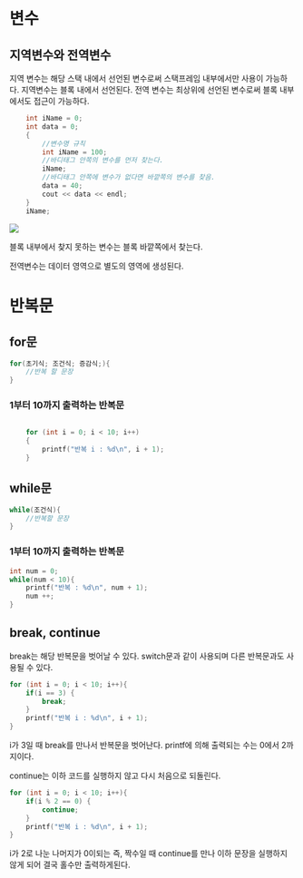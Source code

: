 # 변수
## 지역변수와 전역변수

지역 변수는 해당 스택 내에서 선언된 변수로써 스택프레임 내부에서만 사용이 가능하다.
지역변수는 블록 내에서 선언된다. 
전역 변수는 최상위에 선언된 변수로써 블록 내부에서도 접근이 가능하다.
```c
	int iName = 0;
	int data = 0;
	{
		//변수명 규칙
		int iName = 100;
		//바디태그 안쪽의 변수를 먼저 찾는다.
		iName;
		//바디태그 안쪽에 변수가 없다면 바깥쪽의 변수를 찾음.
		data = 40;
		cout << data << endl;
	}
	iName;
```
![](https://velog.velcdn.com/images/km2535/post/d331388d-0ae9-42e4-a8c6-2c396b15b5d3/image.png)

블록 내부에서 찾지 못하는 변수는 블록 바깥쪽에서 찾는다. 

전역변수는 데이터 영역으로 별도의 영역에 생성된다.

# 반복문

## for문
```c
for(초기식; 조건식; 증감식;){
	//반복 할 문장
}
```
### 1부터 10까지 출력하는 반복문
```c

	for (int i = 0; i < 10; i++)
	{
		printf("반복 i : %d\n", i + 1);
	}
```
## while문
```c
while(조건식){
	//반복할 문장
}
```
### 1부터 10까지 출력하는 반복문
```c
int num = 0;
while(num < 10){
	printf("반복 : %d\n", num + 1);
    num ++;
}	
```
## break, continue
break는 해당 반복문을 벗어날 수 있다. 
switch문과 같이 사용되며 다른 반복문과도 사용될 수 있다.
```c
for (int i = 0; i < 10; i++){
	if(i == 3) {
    	break;
    }
	printf("반복 i : %d\n", i + 1);
}
```
i가 3일 때 break를 만나서 반복문을 벗어난다. 
printf에 의해 출력되는 수는 0에서 2까지이다.

continue는 이하 코드를 실행하지 않고 다시 처음으로 되돌린다. 
```c
for (int i = 0; i < 10; i++){
	if(i % 2 == 0) {
    	continue;
    }
	printf("반복 i : %d\n", i + 1);
}
```
i가 2로 나눈 나머지가 0이되는 즉, 짝수일 때 continue를 만나 이하 문장을 실행하지 않게 되어 결국 홀수만 출력하게된다. 